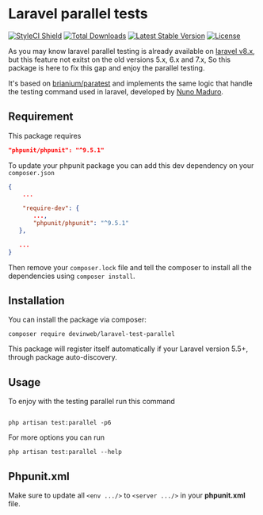 # Laravel parallel tests

<a href="https://github.styleci.io/repos/342560240"><img src="https://github.styleci.io/repos/342560240/shield?branch=master" alt="StyleCI Shield"></a>
<a href="https://packagist.org/packages/devinweb/laravel-test-parallel"><img src="https://img.shields.io/packagist/dt/devinweb/laravel-test-parallel.svg?style=flat-square" alt="Total Downloads"></a>
<a href="https://packagist.org/packages/devinweb/laravel-test-parallel"><img src="https://img.shields.io/packagist/v/devinweb/laravel-test-parallel.svg?style=flat-square" alt="Latest Stable Version"></a>
<a href="https://packagist.org/packages/devinweb/laravel-test-parallel"><img src="https://img.shields.io/packagist/l/devinweb/laravel-test-parallel.svg?style=flat-square" alt="License"></a>

As you may know laravel parallel testing is already available on [laravel v8.x](https://laravel.com/docs/8.x/testing#running-tests-in-parallel), but this feature not exitst on the old versions 5.x, 6.x and 7.x, So this package is here to fix this gap and enjoy the parallel testing.

It's based on [brianium/paratest](https://github.com/paratestphp/paratest) and implements the same logic that handle the testing command used in laravel, developed by [Nuno Maduro](https://github.com/nunomaduro).

## Requirement

This package requires

```json
"phpunit/phpunit": "^9.5.1"
```

To update your phpunit package you can add this dev dependency on your `composer.json`

```json
{
    ...

    "require-dev": {
       ...,
       "phpunit/phpunit": "^9.5.1"
   },

   ...
}
```

Then remove your `composer.lock` file and tell the composer to install all the dependencies using `composer install`.

## Installation

You can install the package via composer:

```shell
composer require devinweb/laravel-test-parallel
```

This package will register itself automatically if your Laravel version 5.5+, through package auto-discovery.

## Usage

To enjoy with the testing parallel run this command

```shell

php artisan test:parallel -p6

```

For more options you can run

```shell
php artisan test:parallel --help
```

## Phpunit.xml

Make sure to update all `<env .../>` to `<server .../>` in your **phpunit.xml** file.
